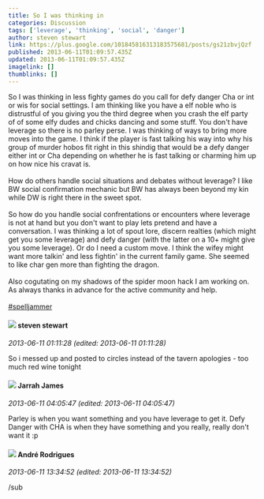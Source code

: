 ```yaml
---
title: So I was thinking in
categories: Discussion
tags: ['leverage', 'thinking', 'social', 'danger']
author: steven stewart
link: https://plus.google.com/101845816313183575681/posts/gs21zbvjQzf
published: 2013-06-11T01:09:57.435Z
updated: 2013-06-11T01:09:57.435Z
imagelink: []
thumblinks: []
---
```


So I was thinking in less fighty games do you call for defy danger Cha or int or wis for social settings. I am thinking like you have a elf noble who is distrustful of you giving you the third degree when you crash the elf party of of some elfy dudes and chicks dancing and some stuff. You don&#39;t have leverage so there is no parley perse. I was thinking of ways to bring more moves into the game. I think if the player is fast talking his way into why his group of murder hobos fit right in this shindig that would be a defy danger either int or Cha depending on whether he is fast talking or charming him up on how nice his cravat is. <br /><br />How do others handle social situations and debates without leverage? I like BW social confirmation mechanic but BW has always been beyond my kin while DW is right there in the sweet spot. <br /><br />So how do you handle social confrentations or encounters where leverage is not at hand but you don&#39;t want to play lets pretend and have a conversation. I was thinking a lot of spout lore, discern realties (which might get you some leverage) and defy danger (with the latter on a 10+ might give you some leverage). Or do I need a custom move. I think the wifey might want more talkin&#39; and less fightin&#39; in the current family game. She seemed to like char gen more than fighting the dragon. <br /><br />Also cogutating on my shadows of the spider moon hack I am working on. <br />As always thanks in advance for the active community and help. <br /><br /><a rel="nofollow" class="ot-hashtag" href="https://plus.google.com/s/%23spelljammer/posts">#spelljammer</a> 
<div id='comment z12qhvuaxomiddeji04cjxuqipzqhjwpvcc'>
  <h4><img src='{{site.baseurl}}//images/avatars/101845816313183575681_photo.jpg'> steven stewart</h4>
      <p><cite>2013-06-11 01:11:28 (edited: 2013-06-11 01:11:28)</cite></p>
        <p>So i messed up and posted to circles instead of the tavern apologies - too much red wine tonight</p>
</div>
        

<div id='comment z12qhvuaxomiddeji04cjxuqipzqhjwpvcc'>
  <h4><img src='{{site.baseurl}}//images/avatars/108001625414701725812_photo.jpg'> Jarrah James</h4>
      <p><cite>2013-06-11 04:05:47 (edited: 2013-06-11 04:05:47)</cite></p>
        <p>Parley is when you want something and you have leverage to get it. Defy Danger with CHA is when they have something and you really, really don&#39;t want it :p</p>
</div>
        

<div id='comment z12qhvuaxomiddeji04cjxuqipzqhjwpvcc'>
  <h4><img src='{{site.baseurl}}//images/avatars/117770574737724532193_photo.jpg'> André Rodrigues</h4>
      <p><cite>2013-06-11 13:34:52 (edited: 2013-06-11 13:34:52)</cite></p>
        <p>/sub</p>
</div>
        